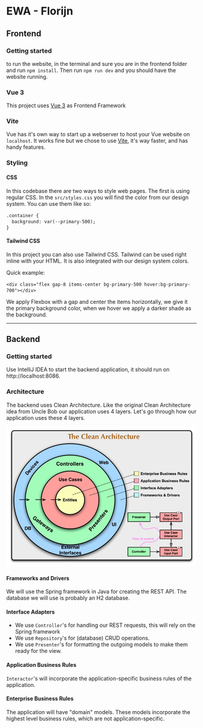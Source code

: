 # EWA - Florijn

## Frontend

### Getting started
to run the website, in the terminal and sure you are in the frontend folder and run `npm install`. Then run `npm run dev` and you should have the website running. 

### Vue 3
This project uses [Vue 3](https://vuejs.org) as Frontend Framework

### Vite
Vue has it's own way to start up a webserver to host your Vue website on `localhost`.
It works fine but we chose to use [Vite](https://vuejs.org), it's way faster, and has handy features.

### Styling

#### CSS
In this codebase there are two ways to style web pages. The first is using regular CSS. In the `src/styles.css` you will find the color from our design system.
You can use them like so: 
```
.container {
  background: var(--primary-500);
}
```
#### Tailwind CSS
In this project you can also use Tailwind CSS. Tailwind can be used right inline with your HTML. It is also integrated with our design system colors.

Quick example:
```
<div class="flex gap-8 items-center bg-primary-500 hover:bg-primary-700"></div>
```
We apply Flexbox with a gap and center the items horizontally, we give it the primary background color, when we hover we apply a darker shade as the background.  

---
## Backend

### Getting started
Use IntelliJ IDEA to start the backend application, it should run on http://localhost:8086.

### Architecture
The backend uses Clean Architecture. Like the original Clean Architecture idea from Uncle Bob our application uses 4 layers. 
Let's go through how our application uses these 4 layers.

![img.png](clean_architecture_for_readme.png)

#### Frameworks and Drivers
We will use the Spring framework in Java for creating the REST API. The database we will use is probably an H2 database.

#### Interface Adapters
- We use `Controller`'s for handling our REST requests, this will rely on the Spring framework
- We use `Repository`'s for (database) CRUD operations.
- We use `Presenter`'s for formatting the outgoing models to make them ready for the view.

#### Application Business Rules
`Interactor`'s will incorporate the application-specific business rules of the application.

#### Enterprise Business Rules
The application will have "domain" models. These models incorporate the highest level business rules, which are not application-specific.  




